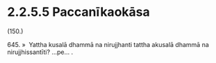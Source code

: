 # 2.2.5.5 Paccanīkaokāsa

(150.)

645\. »  Yattha kusalā dhammā na nirujjhanti tattha akusalā dhammā na nirujjhissantīti? …pe… .
